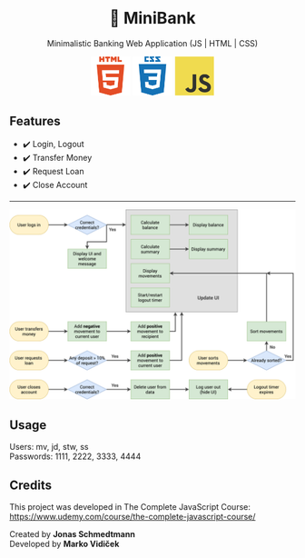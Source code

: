 <br />
<div align="center">
<h1 align="center">🏦 MiniBank</h1>

  <p align="center">
    Minimalistic Banking Web Application (JS | HTML | CSS)
    <p align="center">
<img src="https://github.com/devicons/devicon/blob/master/icons/html5/html5-plain-wordmark.svg" alt="html5"  width="70" height="70"/>
<img src="https://github.com/devicons/devicon/blob/master/icons/css3/css3-plain-wordmark.svg" alt="css3" width="70" height="70"/>
<img src="https://github.com/devicons/devicon/blob/master/icons/javascript/javascript-original.svg" alt="javascript" width="70" height="70"/>
</p>
  </p>
</div>

## Features
- ✔️ Login, Logout
- ✔️ Transfer Money
- ✔️ Request Loan
- ✔️ Close Account

------------

<p align="center">
  <img src = "flowchart.png" width=700>
</p>

## Usage
Users: mv, jd, stw, ss <br/>
Passwords: 1111, 2222, 3333, 4444

## Credits
This project was developed in The Complete JavaScript Course:
https://www.udemy.com/course/the-complete-javascript-course/

Created by **Jonas Schmedtmann** <br/>
Developed by **Marko Vidiček**

<!-- MARKDOWN LINKS & IMAGES -->
[flowchart-screenshot]: flowchart.png
